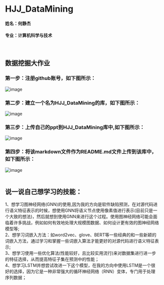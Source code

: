 # HJJ_DataMining
#### 姓名：何静杰
#### 专业：计算机科学与技术
<br>

## 数据挖掘大作业
### 第一步：注册github账号，如下图所示：
![image](https://github.com/HannahLinden/HJJ_DataMining/assets/87311945/87c840e3-7b5d-4529-b9dd-effaa6c89363)
### 第二步：建立一个名为HJJ_DataMining的库，如下图所示：
![image](https://github.com/HannahLinden/HJJ_DataMining/assets/87311945/c91c7903-2e18-4758-949a-a0bdbe4e6492)
### 第三步：上传自己的ppt到HJJ_DataMining库中,如下图所示：
![image](https://github.com/HannahLinden/HJJ_DataMining/assets/87311945/3e75e2ff-ad61-4147-9db1-9e18ac861509)
### 第四步：将该markdown文件作为README.md文件上传到该库中，如下图所示：
![image](https://github.com/HannahLinden/HJJ_DataMining/assets/87311945/fabebe97-1273-443c-98bf-aaecd5b13324)
<br>
<br>

## 说一说自己想学习的技能：
1、想学习图神经网络(GNN)的使用,因为我的方向是软件缺陷预测，在对源代码进行语义特征表示的时候，想使用GNN将语义节点使用像素值进行表示(目前只是一个大致的想法)，然后就想到使用GNN来进行这个过程。使用图神经网络可能会面临着许多挑战，例如如何有效地处理大规模图数据、如何设计更有效的图神经网络模型等;<br>
2、想学习词嵌入方法：如word2vec、glove、BERT等一些经典的和一些新颖的词嵌入方法，通过学习和掌握一些词嵌入算法才能更好的对源代码进行语义特征表示;<br>
3、想学习使用一些优化算法(性能较好，且比较实用流行)来对数据集进行进一步的特征选择，从而提高特征子集在预测中的性能；<br>
4、想学习LSTM并想尝试改进一下这个模型，在我的方向中使用LSTM是一个很好的选择，因为它是一种非常强大的循环神经网络（RNN）变体，专门用于处理序列数据；




